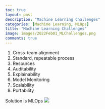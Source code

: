 ```yaml
---
toc: true
layout: post
description: "Machine Learning Challenges"
categories: [Machine Learning, MLOps]
title: "Machine Learning Challenges"
image: images/2022Feb01_MLChallenges.png
comments: true
---
```

1. Cross-team alignment
2. Standard, repeatable process
3. Resources
4. Auditability
5. Explainability
6. Model Monitoring
7. Scalability
8. Portability

Solution is MLOps
![]({{site.baseurl}}/images/2022Feb01_MLChallenges.png)







